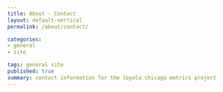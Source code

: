```yaml
---
title: About - Contact
layout: default-vertical
permalink: /about/contact/

categories:
- general
- site

tags: general site
published: true
summary: contact information for the loyola chicago metrics project
---
```






